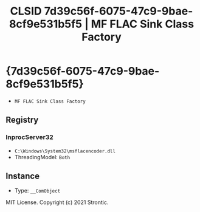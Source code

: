 ﻿---
title: "CLSID 7d39c56f-6075-47c9-9bae-8cf9e531b5f5 | MF FLAC Sink Class Factory"
excerpt: What is COM-Object CLSID 7d39c56f-6075-47c9-9bae-8cf9e531b5f5?
---

# {7d39c56f-6075-47c9-9bae-8cf9e531b5f5}

* `MF FLAC Sink Class Factory`

## Registry


### InprocServer32

* `C:\Windows\System32\msflacencoder.dll`
* ThreadingModel: `Both`

## Instance

* Type: `__ComObject`

MIT License. Copyright (c) 2021 Strontic.


